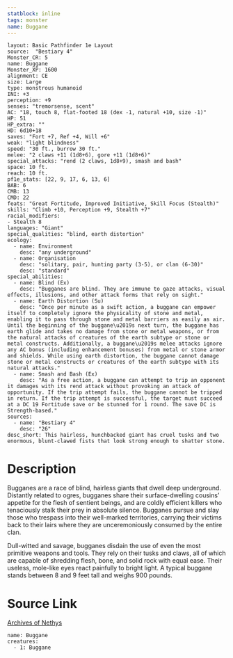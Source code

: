 ```yaml
---
statblock: inline
tags: monster
name: Buggane
---
```

```statblock
layout: Basic Pathfinder 1e Layout
source:  "Bestiary 4"
Monster_CR: 5
name: Buggane
Monster_XP: 1600
alignment: CE
size: Large
type: monstrous humanoid
INI: +3
perception: +9
senses: "tremorsense, scent"
AC: "18, touch 8, flat-footed 18 (dex -1, natural +10, size -1)"
HP: 51
HP_extra: ""
HD: 6d10+18
saves: "Fort +7, Ref +4, Will +6"
weak: "light blindness"
speed: "30 ft., burrow 30 ft."
melee: "2 claws +11 (1d8+6), gore +11 (1d8+6)"
special_attacks: "rend (2 claws, 1d8+9), smash and bash"
space: 10 ft.
reach: 10 ft.
pf1e_stats: [22, 9, 17, 6, 13, 6]
BAB: 6
CMB: 13
CMD: 22
feats: "Great Fortitude, Improved Initiative, Skill Focus (Stealth)"
skills: "Climb +10, Perception +9, Stealth +7"
racial_modifiers:
- Stealth 8
languages: "Giant"
special_qualities: "blind, earth distortion"
ecology:
  - name: Environment
    desc: "any underground"
  - name: Organisation
    desc: "solitary, pair, hunting party (3-5), or clan (6-30)"
    desc: "standard"
special_abilities:
  - name: Blind (Ex)
    desc: "Bugganes are blind. They are immune to gaze attacks, visual effects, illusions, and other attack forms that rely on sight."
  - name: Earth Distortion (Su)
    desc: "Once per minute as a swift action, a buggane can empower itself to completely ignore the physicality of stone and metal, enabling it to pass through stone and metal barriers as easily as air. Until the beginning of the buggane\u2019s next turn, the buggane has earth glide and takes no damage from stone or metal weapons, or from the natural attacks of creatures of the earth subtype or stone or metal constructs. Additionally, a buggane\u2019s melee attacks ignore any AC bonus (including enhancement bonuses) from metal or stone armor and shields. While using earth distortion, the buggane cannot damage stone or metal constructs or creatures of the earth subtype with its natural attacks."
  - name: Smash and Bash (Ex)
    desc: "As a free action, a buggane can attempt to trip an opponent it damages with its rend attack without provoking an attack of opportunity. If the trip attempt fails, the buggane cannot be tripped in return. If the trip attempt is successful, the target must succeed at a DC 19 Fortitude save or be stunned for 1 round. The save DC is Strength-based."
sources:
  - name: "Bestiary 4"
    desc: "26"
desc_short: This hairless, hunchbacked giant has cruel tusks and two enormous, blunt-clawed fists that look strong enough to shatter stone.
```
# Description
Bugganes are a race of blind, hairless giants that dwell deep underground. Distantly related to ogres, bugganes share their surface-dwelling cousins’ appetite for the flesh of sentient beings, and are coldly efficient killers who tenaciously stalk their prey in absolute silence. Bugganes pursue and slay those who trespass into their well-marked territories, carrying their victims back to their lairs where they are unceremoniously consumed by the entire clan.

Dull-witted and savage, bugganes disdain the use of even the most primitive weapons and tools. They rely on their tusks and claws, all of which are capable of shredding flesh, bone, and solid rock with equal ease. Their useless, mole-like eyes react painfully to bright light. A typical buggane stands between 8 and 9 feet tall and weighs 900 pounds.
# Source Link
[Archives of Nethys](https://aonprd.com/MonsterDisplay.aspx?ItemName=Buggane)
```encounter-table
name: Buggane
creatures:
  - 1: Buggane
```
